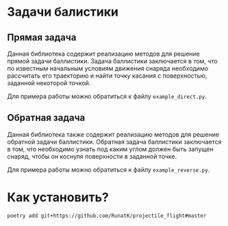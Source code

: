 # Задачи балистики

## Прямая задача

Данная библиотека содержит реализацию методов для решение прямой задачи баллистики. Задача баллистики заключается в том, что по известным начальным условиям движения снаряда необходимо рассчитать его траекторию и найти точку касания с поверхностью, заданной некоторой точкой.

Для примера работы можно обратиться к файлу `example_direct.py`.

## Обратная задача

Данная библиотека также содержит реализацию методов для решение обратной задачи баллистики. Обратная задача баллистики заключается в том, что необходимо узнать под каким углом должен быть запущен снаряд, чтобы он коснуля поверхности в заданной точке.

Для примера работы можно обратиться к файлу `example_reverse.py`.

# Как установить?

```
poetry add git+https://github.com/RunatK/projectile_flight#master
```
